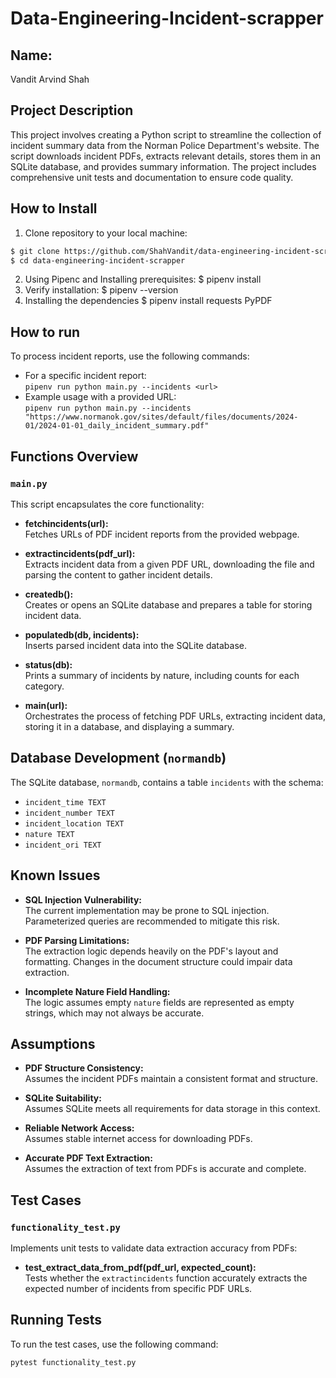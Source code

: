 # Data-Engineering-Incident-scrapper  

## Name:
Vandit Arvind Shah

## Project Description
This project involves creating a Python script to streamline the collection of incident summary data from the Norman Police Department's website. The script downloads incident PDFs, extracts relevant details, stores them in an SQLite database, and provides summary information. The project includes comprehensive unit tests and documentation to ensure code quality.

## How to Install 
1. Clone repository to your local machine:
```sh
$ git clone https://github.com/ShahVandit/data-engineering-incident-scrapper
$ cd data-engineering-incident-scrapper
```
2. Using Pipenc and Installing prerequisites:
   $ pipenv install
3. Verify installation:
   $ pipenv --version
4. Installing the dependencies
   $ pipenv install requests PyPDF

## How to run
To process incident reports, use the following commands:
- For a specific incident report:  
  `pipenv run python main.py --incidents <url>`
- Example usage with a provided URL:  
  `pipenv run python main.py --incidents "https://www.normanok.gov/sites/default/files/documents/2024-01/2024-01-01_daily_incident_summary.pdf"`

## Functions Overview
### `main.py`
This script encapsulates the core functionality:
- **fetchincidents(url):**  
  Fetches URLs of PDF incident reports from the provided webpage.

- **extractincidents(pdf_url):**  
  Extracts incident data from a given PDF URL, downloading the file and parsing the content to gather incident details.

- **createdb():**  
  Creates or opens an SQLite database and prepares a table for storing incident data.

- **populatedb(db, incidents):**  
  Inserts parsed incident data into the SQLite database.

- **status(db):**  
  Prints a summary of incidents by nature, including counts for each category.

- **main(url):**  
  Orchestrates the process of fetching PDF URLs, extracting incident data, storing it in a database, and displaying a summary.

## Database Development (`normandb`)
The SQLite database, `normandb`, contains a table `incidents` with the schema:
- `incident_time TEXT`
- `incident_number TEXT`
- `incident_location TEXT`
- `nature TEXT`
- `incident_ori TEXT`

## Known Issues
- **SQL Injection Vulnerability:**  
  The current implementation may be prone to SQL injection. Parameterized queries are recommended to mitigate this risk.

- **PDF Parsing Limitations:**  
  The extraction logic depends heavily on the PDF's layout and formatting. Changes in the document structure could impair data extraction.

- **Incomplete Nature Field Handling:**  
  The logic assumes empty `nature` fields are represented as empty strings, which may not always be accurate.

## Assumptions
- **PDF Structure Consistency:**  
  Assumes the incident PDFs maintain a consistent format and structure.

- **SQLite Suitability:**  
  Assumes SQLite meets all requirements for data storage in this context.

- **Reliable Network Access:**  
  Assumes stable internet access for downloading PDFs.

- **Accurate PDF Text Extraction:**  
  Assumes the extraction of text from PDFs is accurate and complete.

## Test Cases
### `functionality_test.py`
Implements unit tests to validate data extraction accuracy from PDFs:
- **test_extract_data_from_pdf(pdf_url, expected_count):**  
  Tests whether the `extractincidents` function accurately extracts the expected number of incidents from specific PDF URLs.

## Running Tests
To run the test cases, use the following command:
```bash
pytest functionality_test.py

